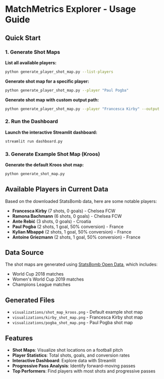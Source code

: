 # MatchMetrics Explorer - Usage Guide

## Quick Start

### 1. Generate Shot Maps

**List all available players:**
```bash
python generate_player_shot_map.py --list-players
```

**Generate shot map for a specific player:**
```bash
python generate_player_shot_map.py --player "Paul Pogba"
```

**Generate shot map with custom output path:**
```bash
python generate_player_shot_map.py --player "Francesca Kirby" --output "kirby_shot_map.png"
```

### 2. Run the Dashboard

**Launch the interactive Streamlit dashboard:**
```bash
streamlit run dashboard.py
```

### 3. Generate Example Shot Map (Kroos)

**Generate the default Kroos shot map:**
```bash
python generate_shot_map.py
```

## Available Players in Current Data

Based on the downloaded StatsBomb data, here are some notable players:

- **Francesca Kirby** (7 shots, 0 goals) - Chelsea FCW
- **Ramona Bachmann** (6 shots, 0 goals) - Chelsea FCW  
- **Ante Rebić** (3 shots, 0 goals) - Croatia
- **Paul Pogba** (2 shots, 1 goal, 50% conversion) - France
- **Kylian Mbappé** (2 shots, 1 goal, 50% conversion) - France
- **Antoine Griezmann** (2 shots, 1 goal, 50% conversion) - France

## Data Source

The shot maps are generated using [StatsBomb Open Data](https://github.com/statsbomb/open-data), which includes:

- World Cup 2018 matches
- Women's World Cup 2019 matches
- Champions League matches

## Generated Files

- `visualizations/shot_map_kroos.png` - Default example shot map
- `visualizations/kirby_shot_map.png` - Francesca Kirby shot map
- `visualizations/pogba_shot_map.png` - Paul Pogba shot map

## Features

- **Shot Maps**: Visualize shot locations on a football pitch
- **Player Statistics**: Total shots, goals, and conversion rates
- **Interactive Dashboard**: Explore data with Streamlit
- **Progressive Pass Analysis**: Identify forward-moving passes
- **Top Performers**: Find players with most shots and progressive passes 